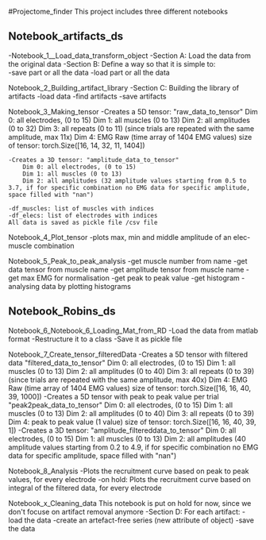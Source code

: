 #Projectome_finder
This project includes three different notebooks


## Notebook_artifacts_ds
-Notebook_1__Load_data_transform_object
	-Section A: Load the data from the original data
	-Section B: Define a way so that it is simple to:	
			-save part or all the data
			-load part or all the data


Notebook_2_Building_artifact_library
	-Section C: Building the library of artifacts
			-load data
			-find artifacts
			-save artifacts

Notebook_3_Making_tensor
	-Creates a 5D tensor: "raw_data_to_tensor"
		Dim 0: all electrodes, (0 to 15)
		Dim 1: all muscles (0 to 13)
		Dim 2: all amplitudes (0 to 32)
		Dim 3: all repeats (0 to 11) (since trials are repeated with the same amplitude, max 11x)
		Dim 4: EMG Raw (time array of 1404 EMG values)
		size of tensor: torch.Size([16, 14, 32, 11, 1404])

	-Creates a 3D tensor: "amplitude_data_to_tensor"
		Dim 0: all electrodes, (0 to 15)
		Dim 1: all muscles (0 to 13)
		Dim 2: all amplitudes (32 amplitude values starting from 0.5 to 3.7, if for specific combination no EMG data for specific amplitude, space filled with "nan")
 
	-df_muscles: list of muscles with indices
	-df_elecs: list of electrodes with indices
	All data is saved as pickle file /csv file

Notebook_4_Plot_tensor
	-plots max, min and middle amplitude of an elec-muscle combination

Notebook_5_Peak_to_peak_analysis
	-get muscle number from name
	-get data tensor from muscle name
	-get amplitude tensor from muscle name
	-get max EMG for normalisation
	-get peak to peak value
	-get histogram
	-analysing data by plotting histograms


## Notebook_Robins_ds
Notebook_6_Notebook_6_Loading_Mat_from_RD
	-Load the data from matlab format
	-Restructure it to a class
	-Save it as pickle file

Notebook_7_Create_tensor_filteredData
	-Creates a 5D tensor with filtered data "filtered_data_to_tensor"
		Dim 0: all electrodes, (0 to 15)
		Dim 1: all muscles (0 to 13)
		Dim 2: all amplitudes (0 to 40)
		Dim 3: all repeats (0 to 39) (since trials are repeated with the same amplitude, max 40x)
		Dim 4: EMG Raw (time array of 1404 EMG values)
		size of tensor: torch.Size([16, 16, 40, 39, 1000])
	-Creates a 5D tensor with peak to peak value per trial "peak2peak_data_to_tensor"
		Dim 0: all electrodes, (0 to 15)
		Dim 1: all muscles (0 to 13)
		Dim 2: all amplitudes (0 to 40)
		Dim 3: all repeats (0 to 39) 
		Dim 4: peak to peak value (1 value)
		size of tensor: torch.Size([16, 16, 40, 39, 1])
	-Creates a 3D tensor: "amplitude_filtereddata_to_tensor"
		Dim 0: all electrodes, (0 to 15)
		Dim 1: all muscles (0 to 13)
		Dim 2: all amplitudes (40 amplitude values starting from 0.2 to 4.9, if for specific combination no EMG data for specific amplitude, space filled with "nan")

Notebook_8_Analysis
	-Plots the recruitment curve based on peak to peak values, for every electrode
	-on hold: Plots the recruitment curve based on integral of the filtered data, for every electrode

Notebook_x_Cleaning_data
	This notebook is put on hold for now, since we don't focuse on artifact removal anymore
	-Section D: For each artifact:
		-load the data
		-create an artefact-free series (new attribute of object)
		-save the data



